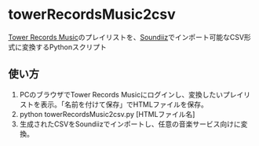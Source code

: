 # towerRecordsMusic2csv

[Tower Records Music](https://music.tower.jp/home)のプレイリストを、[Soundiiz](https://soundiiz.com/)でインポート可能なCSV形式に変換するPythonスクリプト

## 使い方

1. PCのブラウザでTower Records Musicにログインし、変換したいプレイリストを表示。「名前を付けて保存」でHTMLファイルを保存。
1. python towerRecordsMusic2csv.py [HTMLファイル名]
1. 生成されたCSVをSoundiizでインポートし、任意の音楽サービス向けに変換。
